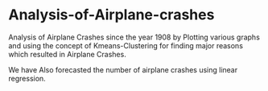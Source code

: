 # Analysis-of-Airplane-crashes


Analysis of Airplane Crashes since the year 1908 by Plotting various graphs and using the concept of Kmeans-Clustering for finding  major reasons which resulted in  Airplane Crashes.

We have Also forecasted the number of airplane crashes using linear regression.
